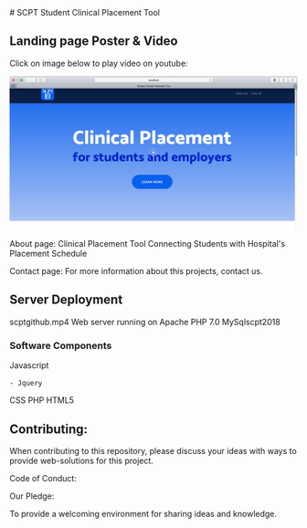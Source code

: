 <meta http-equiv="X-UA-Compatible" content="IE=Edge,chrome=1">
# SCPT
Student Clinical Placement Tool

## Landing page Poster & Video

Click on image below to play video on youtube:

[![scpt](https://github.com/sajivfrancis/scpt2018/blob/master/img/image.png?raw=true)](https://youtu.be/W5umG4a3R4Y)


About page: Clinical Placement Tool Connecting Students with Hospital's Placement Schedule

Contact page: For more information about this projects, contact us.

## Server Deployment
scptgithub.mp4
Web server running on Apache
PHP 7.0
MySqlscpt2018

### Software Components

Javascript

    - Jquery

CSS
PHP
HTML5


## Contributing:

When contributing to this repository, please discuss your ideas with ways to provide web-solutions for this project.

Code of Conduct:

Our Pledge:

To provide a welcoming environment for sharing ideas and knowledge.
